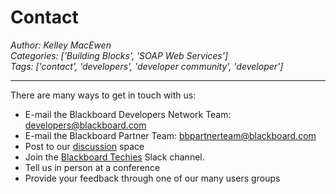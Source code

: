 # Contact
*Author: Kelley MacEwen*  
*Categories: ['Building Blocks', 'SOAP Web Services']*  
*Tags: ['contact', 'developers', 'developer community', 'developer']*  
<hr />
There are many ways to get in touch with us:

  * E-mail the Blackboard Developers Network Team: [developers@blackboard.com](mailto:developers@blackboard.com)
  * E-mail the Blackboard Partner Team: [bbpartnerteam@blackboard.com](mailto:bbpartnerteam@blackboard.com)
  * Post to our [discussion](https://community.blackboard.com/developers) space
  * Join the [Blackboard Techies](https://join.slack.com/t/blackboardtechies/shared_invite/enQtNTQxNDY0MTcxNzk1LWYzYzE0ZTVmYTQ4MmFhY2FiMmQyZDExNGExNTJiNGIzNmRkMzYxZGExNDNmNjczZTEwMGJiYzY3ZTEzYTFlN2U) Slack channel.
  * Tell us in person at a conference
  * Provide your feedback through one of our many users groups

